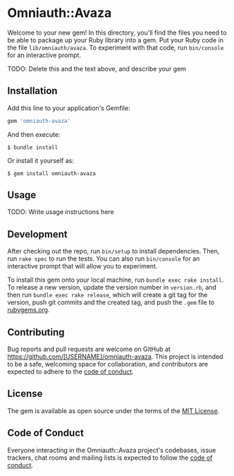 # Omniauth::Avaza

Welcome to your new gem! In this directory, you'll find the files you need to be able to package up your Ruby library into a gem. Put your Ruby code in the file `lib/omniauth/avaza`. To experiment with that code, run `bin/console` for an interactive prompt.

TODO: Delete this and the text above, and describe your gem

## Installation

Add this line to your application's Gemfile:

```ruby
gem 'omniauth-avaza'
```

And then execute:

    $ bundle install

Or install it yourself as:

    $ gem install omniauth-avaza

## Usage

TODO: Write usage instructions here

## Development

After checking out the repo, run `bin/setup` to install dependencies. Then, run `rake spec` to run the tests. You can also run `bin/console` for an interactive prompt that will allow you to experiment.

To install this gem onto your local machine, run `bundle exec rake install`. To release a new version, update the version number in `version.rb`, and then run `bundle exec rake release`, which will create a git tag for the version, push git commits and the created tag, and push the `.gem` file to [rubygems.org](https://rubygems.org).

## Contributing

Bug reports and pull requests are welcome on GitHub at https://github.com/[USERNAME]/omniauth-avaza. This project is intended to be a safe, welcoming space for collaboration, and contributors are expected to adhere to the [code of conduct](https://github.com/[USERNAME]/omniauth-avaza/blob/master/CODE_OF_CONDUCT.md).

## License

The gem is available as open source under the terms of the [MIT License](https://opensource.org/licenses/MIT).

## Code of Conduct

Everyone interacting in the Omniauth::Avaza project's codebases, issue trackers, chat rooms and mailing lists is expected to follow the [code of conduct](https://github.com/[USERNAME]/omniauth-avaza/blob/master/CODE_OF_CONDUCT.md).
